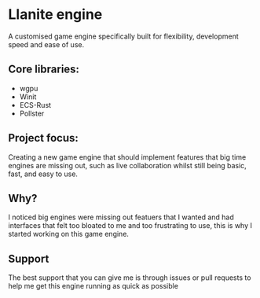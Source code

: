 # Llanite engine
A customised game engine specifically built for flexibility, development speed and ease of use.

## Core libraries:
* wgpu
* Winit
* ECS-Rust
* Pollster

## Project focus:
Creating a new game engine that should implement features that big time engines are missing out, such as live collaboration whilst still being basic, fast, and easy to use.

## Why?
I noticed big engines were missing out featuers that I wanted and had interfaces that felt too bloated to me and too frustrating to use, this is why I started working on this game engine.

## Support
The best support that you can give me is through issues or pull requests to help me get this engine running as quick as possible
